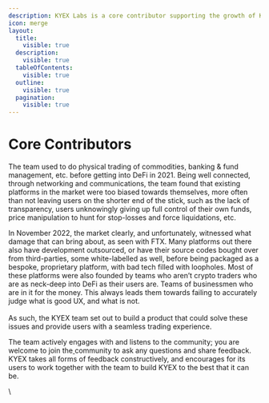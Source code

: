 ```yaml
---
description: KYEX Labs is a core contributor supporting the growth of KYEX.
icon: merge
layout:
  title:
    visible: true
  description:
    visible: true
  tableOfContents:
    visible: true
  outline:
    visible: true
  pagination:
    visible: true
---
```


# Core Contributors

The team used to do physical trading of commodities, banking & fund management, etc. before getting into DeFi in 2021. Being well connected, through networking and communications, the team found that existing platforms in the market were too biased towards themselves, more often than not leaving users on the shorter end of the stick, such as the lack of transparency, users unknowingly giving up full control of their own funds, price manipulation to hunt for stop-losses and force liquidations, etc.&#x20;

In November 2022, the market clearly, and unfortunately, witnessed what damage that can bring about, as seen with FTX. Many platforms out there also have development outsourced, or have their source codes bought over from third-parties, some white-labelled as well, before being packaged as a bespoke, proprietary platform, with bad tech filled with loopholes. Most of these platforms were also founded by teams who aren’t crypto traders who are as neck-deep into DeFi as their users are. Teams of businessmen who are in it for the money. This always leads them towards failing to accurately judge what is good UX, and what is not.\
\
As such, the KYEX team set out to build a product that could solve these issues and provide users with a seamless trading experience.

The team actively engages with and listens to the community; you are welcome to join the[ ](https://discord.gg/hyperliquid)community to ask any questions and share feedback. KYEX takes all forms of feedback constructively, and encourages for its users to work together with the team to build KYEX to the best that it can be.

\
